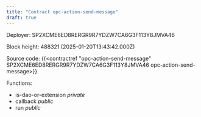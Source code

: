 ```yaml
---
title: "Contract opc-action-send-message"
draft: true
---
```

Deployer: SP2XCME6ED8RERGR9R7YDZW7CA6G3F113Y8JMVA46


 



Block height: 488321 (2025-01-20T13:43:42.000Z)

Source code: {{<contractref "opc-action-send-message" SP2XCME6ED8RERGR9R7YDZW7CA6G3F113Y8JMVA46 opc-action-send-message>}}

Functions:

* is-dao-or-extension _private_
* callback _public_
* run _public_
